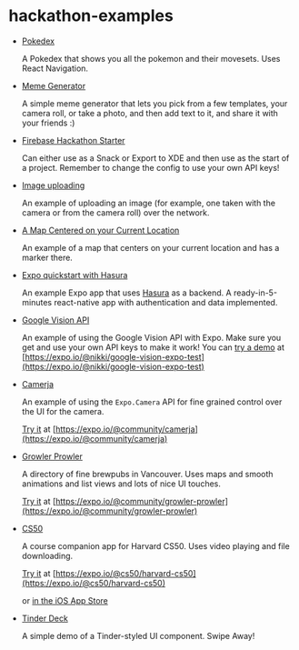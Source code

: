 # hackathon-examples

- [Pokedex](https://github.com/quinlanj/poke-workshops)

  A Pokedex that shows you all the pokemon and their movesets. Uses React Navigation.

- [Meme Generator](https://snack.expo.io/r1Fi-E8n-)

    A simple meme generator that lets you pick from a few templates, your camera roll, or take a photo, and then add text to it, and share it with your friends :)

- [Firebase Hackathon Starter](https://snack.expo.io/HJ1Wjg95Z)

    Can either use as a Snack or Export to XDE and then use as the start of a project. Remember to change the config to use your own API keys!

- [Image uploading](https://github.com/expo/examples/tree/master/with-formdata-image-upload)

    An example of uploading an image (for example, one taken with the camera or from the camera roll) over the network. 

- [A Map Centered on your Current Location](https://snack.expo.io/SkqC-nNs-)

    An example of a map that centers on your current location and has a marker there.

- [Expo quickstart with Hasura](https://hasura.io/hub/project/hasura/hello-react-native)

    An example Expo app that uses [Hasura](https://hasura.io/) as a backend. A ready-in-5-minutes react-native app with authentication and data implemented.

- [Google Vision API](https://github.com/expo/google-vision-expo-test)

    An example of using the Google Vision API with Expo. Make sure you get and use your own API keys to make it work! You can [try a demo](https://expo.io/@nikki/google-vision-expo-test) at [https://expo.io/@nikki/google-vision-expo-test](https://expo.io/@nikki/google-vision-expo-test)

- [Camerja](https://github.com/expo/camerja)

    An example of using the `Expo.Camera` API for fine grained control over the UI for the camera.

    [Try it](https://expo.io/@community/camerja) at [https://expo.io/@community/camerja](https://expo.io/@community/camerja)

- [Growler Prowler](https://github.com/brentvatne/growler-prowler)

    A directory of fine brewpubs in Vancouver. Uses maps and smooth animations and list views and lots of nice UI touches. 
    
    [Try it](https://expo.io/@community/growler-prowler) at [https://expo.io/@community/growler-prowler](https://expo.io/@community/growler-prowler)

- [CS50](https://github.com/expo/harvard-cs50-app)

    A course companion app for Harvard CS50. Uses video playing and file downloading.

    [Try it](https://expo.io/@cs50/harvard-cs50) at [https://expo.io/@cs50/harvard-cs50](https://expo.io/@cs50/harvard-cs50)

    or [in the iOS App Store](https://itunes.apple.com/us/app/harvard-cs50/id1277395242?mt=8&ign-mpt=uo%3D4)

- [Tinder Deck](https://snack.expo.io/@adamjnav/tinder-deck-example)

    A simple demo of a Tinder-styled UI component. Swipe Away!
